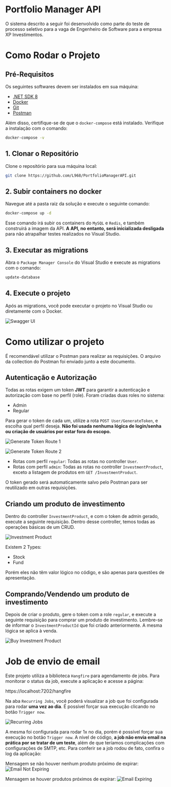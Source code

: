 # Portfolio Manager API

O sistema descrito a seguir foi desenvolvido como parte do teste de processo seletivo para a vaga de Engenheiro de Software para a empresa XP Investimentos.

# Como Rodar o Projeto

## Pré-Requisitos

Os seguintes softwares devem ser instalados em sua máquina:

- [.NET SDK 8](https://dotnet.microsoft.com/download)
- [Docker](https://www.docker.com/products/docker-desktop)
- [Git](https://git-scm.com/downloads)
- [Postman](https://www.postman.com/downloads)

Além disso, certifique-se de que o `docker-compose` está instalado. Verifique a instalação com o comando:

```bash
docker-compose -v
```

## 1. Clonar o Repositório

Clone o repositório para sua máquina local:

```bash
git clone https://github.com/L968/PortfolioManagerAPI.git
```

## 2. Subir containers no docker

Navegue até a pasta raiz da solução e execute o seguinte comando:

```bash
docker-compose up -d
```

Esse comando irá subir os containers do `MySQL` e `Redis`, e também construirá a imagem da API. **A API, no entanto, será inicializada desligada** para não atrapalhar testes realizados no Visual Studio.

## 3. Executar as migrations

Abra o `Package Manager Console` do Visual Studio e execute as migrations com o comando:

```bash
update-database
```
## 4. Execute o projeto

Após as migrations, você pode executar o projeto no Visual Studio ou diretamente com o Docker.

![Swagger UI](.github/images/swagger.png)

# Como utilizar o projeto

É recomendável utilizar o Postman para realizar as requisições. O arquivo da collection do Postman foi enviado junto a este documento.

## Autenticação e Autorização

Todas as rotas exigem um token **JWT** para garantir a autenticação e autorização com base no perfil (role). Foram criadas duas roles no sistema:

- Admin
- Regular

Para gerar o token de cada um, utilize a rota `POST User/GenerateToken`, e escolha qual perfil deseja. **Não foi usada nenhuma lógica de login/senha ou criação de usuários por estar fora do escopo.**

![Generate Token Route 1](.github/images/generate-token-1.png)

![Generate Token Route 2](.github/images/generate-token-2.png)

- Rotas com perfil `regular`: Todas as rotas no controller `User`.
- Rotas com perfil `admin`: Todas as rotas no controller `InvestmentProduct`, exceto a listagem de produtos em `GET /InvestmentProduct`.

O token gerado será automaticamente salvo pelo Postman para ser reutilizado em outras requisições.

## Criando um produto de investimento

Dentro do controller `InvestmentProduct`, e com o token de admin gerado, execute a seguinte requisição. Dentro desse controller, temos todas as operações básicas de um CRUD.

![Investment Product](.github/images/investment-product.png)

Existem 2 Types:

- Stock
- Fund

Porém eles não têm valor lógico no código, e são apenas para questões de apresentação.

## Comprando/Vendendo um produto de investimento

Depois de criar o produto, gere o token com a role `regular`, e execute a seguinte requisição para comprar um produto de investimento. Lembre-se de informar o `InvestmentProductId` que foi criado anteriormente.
A mesma lógica se aplica à venda.

![Buy Investment Product](.github/images/buy-investment-product.png)


# Job de envio de email

Este projeto utiliza a biblioteca `Hangfire` para agendamento de jobs. Para monitorar o status da job, execute a aplicação e acesse a página:

https://localhost:7202/hangfire

Na aba `Recurring Jobs`, você poderá visualizar a job que foi configurada para rodar **uma vez ao dia**. É possível forçar sua execução clicando no botão `Trigger now`.

![Recurring Jobs](.github/images/recurring-jobs.png)

A mesma foi configurada para rodar 1x no dia, porém é possível forçar sua execução no botão `Trigger now`.
A nível de código, **a job não envia email na prática por se tratar de um teste**, além de que teríamos complicações com configurações de SMTP, etc.
Para conferir se a job rodou de fato, confira o log da aplicação:

Mensagem se não houver nenhum produto próximo de expirar:
![Email Not Expiring](.github/images/email-not-expiring.png)

Mensagem se houver produtos próximos de expirar:
![Email Expiring](.github/images/email-expiring.png)
